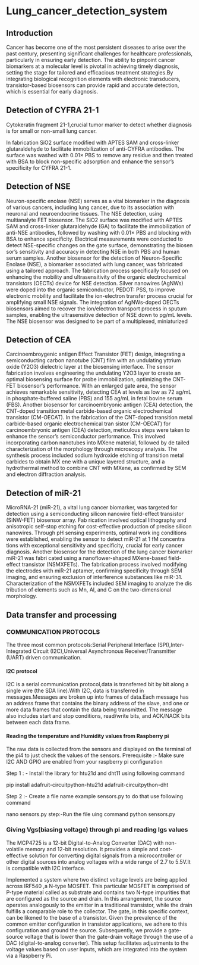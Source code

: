 # Lung_cancer_detection_system
## Introduction
Cancer has become one of the most persistent diseases to arise over the past century, presenting significant challenges for healthcare professionals, particularly in ensuring early detection. The ability to pinpoint cancer biomarkers at a molecular level is pivotal in achieving timely diagnosis, setting the stage for tailored and efficacious treatment strategies.By integrating biological recognition elements with electronic transducers, transistor-based biosensors can provide rapid and accurate detection, which is essential for early diagnosis.

## Detection of CYFRA 21-1
Cytokeratin fragment 21-1,crucial tumor marker to detect whether diagnosis is for small or non-small lung cancer.

In fabrication SiO2 surface modified with APTES SAM and cross-linker glutaraldehyde to facilitate immobilization of anti-CYFRA antibodies. The surface was washed with 0.01× PBS to remove any residue and then treated with BSA to block non-specific adsorption and enhance the sensor’s specificity for CYFRA 21-1.

## Detection of NSE
Neuron-specific enolase (NSE) serves as a vital biomarker in the diagnosis of various cancers, including lung cancer, due to its association with neuronal and neuroendocrine tissues. The NSE detection, using multianalyte FET biosensor.
The SiO2 surface was modified with APTES SAM and cross-linker glutaraldehyde (GA) to facilitate the immobilization of anti-NSE antibodies, followed by washing with 0.01× PBS and blocking with BSA to enhance specificity. Electrical measurements were conducted to detect NSE-specific changes on the gate surface, demonstrating the biosen sor’s sensitivity and accuracy in detecting NSE in both PBS and human serum samples. Another biosensor for the detection of Neuron-Specific Enolase (NSE), a biomarker associated with lung cancer, was fabricated using a tailored approach. The fabrication process specifically focused on enhancing the mobility and ultrasensitivity of the organic electrochemical transistors (OECTs) device for NSE detection. Silver nanowires (AgNWs) were doped into the organic semiconductor, PEDOT: PSS, to improve electronic mobility and facilitate the ion-electron transfer process crucial for amplifying small NSE signals. The integration of AgNWs-doped OECTs biosensors aimed to recover the ion/electron transport process in sputum samples, enabling the ultrasensitive detection of NSE down to pg/mL levels. The NSE biosensor was designed to be part of a multiplexed, miniaturized 

## Detection of CEA
Carcinoembroygenic antigen 
Effect Transistor (FET) design, integrating a semiconducting carbon nanotube (CNT) film with an undulating yttrium oxide (Y2O3) dielectric layer at the biosensing interface. The sensor fabrication involves engineering the undulating Y2O3 layer to create an optimal biosensing surface for probe immobilization, optimizing the CNT-FET biosensor’s performance. With an enlarged gate area, the sensor achieves remarkable sensitivity, detecting CEA at levels as low as 72 ag/mL in phosphate-buffered saline (PBS) and 155 ag/mL in fetal bovine serum (FBS). Another biosensor for carcinoembryonic antigen (CEA) detection, the CNT-doped transition metal carbide-based organic electrochemical transistor (CM-OECAT). In the fabrication of the CNT-doped transition metal carbide-based organic electrochemical tran sistor (CM-OECAT) for carcinoembryonic antigen (CEA) detection, meticulous steps were taken to enhance the sensor’s semiconductor performance. This involved incorporating carbon nanotubes into MXene material, followed by de tailed characterization of the morphology through microscopy analysis. The synthesis process included sodium hydroxide etching of transition metal carbides to obtain MX ene with a unique layered structure, and a hydrothermal method to combine CNT with MXene, as confirmed by SEM and electron diffraction analysis.
## Detection of miR-21
MicroRNA-21 (miR-21), a vital lung cancer biomarker, was targeted for detection using a semiconducting silicon nanowire field-effect transistor (SiNW-FET) biosensor array. Fab rication involved optical lithography and anisotropic self-stop etching for cost-effective production of precise silicon nanowires. Through pH sensing experiments, optimal work ing conditions were established, enabling the sensor to detect miR-21 at 1 fM concentra tions with exceptional sensitivity and specificity, crucial for early cancer diagnosis. Another biosensor for the detection of the lung cancer biomarker miR-21 was fabri cated using a nanoflower-shaped MXene-based field-effect transistor (NSMXFETs). The fabrication process involved modifying the electrodes with miR-21 aptamer, confirming specificity through SEM imaging, and ensuring exclusion of interference substances like miR-31. Characterization of the NSMXFETs included SEM imaging to analyze the dis tribution of elements such as Mn, Al, and C on the two-dimensional morphology.

## Data transfer and processing
### COMMUNICATION PROTOCOLS
The three most common protocols:Serial Peripheral Interface (SPI),Inter-Integrated Circuit (I2C),Universal Asynchronous Receiver/Transmitter (UART) driven communication.
#### I2C protocol
I2C is a serial communication protocol,data is transferred bit by bit along a single wire (the SDA
line).With I2C, data is transferred in messages.Messages are broken up into frames of data.Each message has an address frame that contains the binary address of the slave, and one or more data frames that contain the data being transmitted.
The message also includes start and stop conditions, read/write bits, and ACK/NACK bits between each data frame.
#### Reading the temperature and Humidity values from Raspberry pi
The raw data is collected  from the sensors and displayed   on the terminal of the pi4 to just check the values of the sensors.
Prerequisite :- Make sure I2C AND GPIO are enabled from your raspberry pi configuration


Step 1 : - Install the library for htu21d and dht11 using following command

pip install adafruit-circuitpython-htu21d adafruit-circuitpython-dht

Step 2 :- Create a file name example sensors.py to do that use following command

nano sensors.py
step:-Run the file uing command
python sensors.py
### Giving Vgs(biasing voltage) through pi and reading Igs values
The MCP4725 is a 12-bit Digital-to-Analog Converter (DAC) with non-volatile memory and 12-bit resolution. It provides a simple and cost-effective solution for converting digital signals from a microcontroller or other digital sources into analog voltages with a wide range of 2.7 to 5.5V.It is compatible with I2C interface.

Implemented a system where two distinct voltage levels are being applied across IRF540 ,a N-type MOSFET. This particular
MOSFET is comprised of P-type material called as substrate and contains two N-type impurities that are configured as the
source and drain.
In this arrangement, the source operates analogously to the emitter in a traditional transistor, while the drain fulfills a
comparable role to the collector. The gate, in this specific context, can be likened to the base of a transistor.
Given the prevalence of the common emitter configuration in transistor applications, we adhere to this configuration and
ground the source. Subsequently, we provide a gate-source voltage that is lower than the gate-drain voltage through the use
of a DAC (digital-to-analog converter). This setup facilitates adjustments to the voltage values based on user inputs, which are
integrated into the system via a Raspberry Pi.


